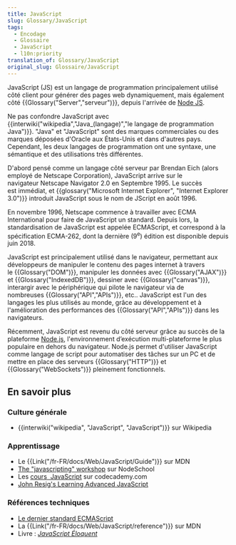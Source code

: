 ```yaml
---
title: JavaScript
slug: Glossary/JavaScript
tags:
  - Encodage
  - Glossaire
  - JavaScript
  - l10n:priority
translation_of: Glossary/JavaScript
original_slug: Glossaire/JavaScript
---
```

JavaScript (JS) est un langage de programmation principalement utilisé côté client pour générer des pages web dynamiquement, mais également côté {{Glossary("Server","serveur")}}, depuis l'arrivée de [Node JS](https://nodejs.org/fr/).

Ne pas confondre JavaScript avec {{interwiki("wikipedia","Java_(langage)","le langage de programmation Java")}}. "Java" et "JavaScript" sont des marques commerciales ou des marques déposées d'Oracle aux États-Unis et dans d'autres pays. Cependant, les deux langages de programmation ont une syntaxe, une sémantique et des utilisations très différentes.

D'abord pensé comme un langage côté serveur par Brendan Eich (alors employé de  Netscape Corporation), JavaScript arrive sur le navigateur Netscape Navigator 2.0 en Septembre 1995. Le succès est immédiat, et {{glossary("Microsoft Internet Explorer", "Internet Explorer 3.0")}} introduit JavaScript sous le nom de JScript en août 1996.

En novembre 1996, Netscape commence à travailler avec ECMA International pour faire de JavaScript un standard. Depuis lors, la standardisation de JavaScript est appelée ECMAScript, et correspond à la spécification ECMA-262, dont la dernière (9<sup>e</sup>) édition est disponible depuis juin 2018.

JavaScript est principalement utilisé dans le navigateur, permettant aux développeurs de manipuler le contenu des pages internet à travers le {{Glossary("DOM")}}, manipuler les données avec {{Glossary("AJAX")}} et {{Glossary("IndexedDB")}}, dessiner avec {{Glossary("canvas")}}, interargir avec le périphérique qui pilote le navigateur via de nombreuses {{Glossary("API","APIs")}}, etc.. JavaScript est l'un des langages les plus utilisés au monde, grâce au développement et à l'amélioration des performances des {{Glossary("API","APIs")}} dans les navigateurs.

Récemment, JavaScript est revenu du côté serveur grâce au succès de la plateforme [Node.js](http://nodejs.org/), l'environnement d’exécution multi-plateforme le plus populaire en dehors du navigateur. Node.js permet d'utiliser JavaScript comme langage de script pour automatiser des tâches sur un PC et de mettre en place des serveurs {{Glossary("HTTP")}} et {{Glossary("WebSockets")}} pleinement fonctionnels.

## En savoir plus

### Culture générale

- {{interwiki("wikipedia", "JavaScript", "JavaScript")}} sur Wikipedia

### Apprentissage

- Le {{Link("/fr-FR/docs/Web/JavaScript/Guide")}} sur MDN
- [The "javascripting" workshop](http://nodeschool.io/#workshoppers) sur NodeSchool
- Les [cours  JavaScript](http://www.codecademy.com/tracks/javascript) sur codecademy.com
- [John Resig's Learning Advanced JavaScript](http://ejohn.org/apps/learn/)

### Références techniques

- [Le dernier standard ECMAScript](http://www.ecma-international.org/publications/standards/Ecma-262.htm)
- La {{Link("/fr-FR/docs/Web/JavaScript/reference")}} sur MDN
- Livre : [_JavaScript Éloquent_](http://fr.eloquentjavascript.net/)
